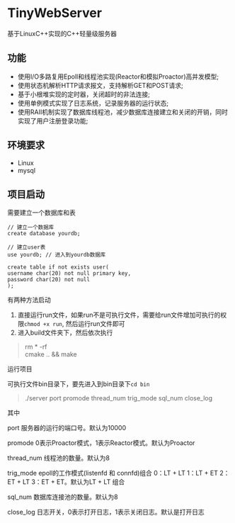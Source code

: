 # TinyWebServer

基于LinuxC++实现的C++轻量级服务器

## 功能
* 使用I/O多路复用Epoll和线程池实现(Reactor和模拟Proactor)高并发模型;
* 使用状态机解析HTTP请求报文，支持解析GET和POST请求;
* 基于小根堆实现的定时器，关闭超时的非法连接;
* 使用单例模式实现了日志系统，记录服务器的运行状态;
* 使用RAII机制实现了数据库线程池，减少数据库连接建立和关闭的开销，同时实现了用户注册登录功能;

## 环境要求
* Linux
* mysql

## 项目启动
需要建立一个数据库和表
```
// 建立一个数据库
create database yourdb;

// 建立user表
use yourdb; // 进入到yourdb数据库

create table if not exists user(
username char(20) not null primary key,
password char(20) not null
);
```

有两种方法启动
1. 直接运行run文件，如果run不是可执行文件，需要给run文件增加可执行的权限`chmod +x run`, 然后运行run文件即可
2. 进入build文件夹下，然后依次执行
> rm * -rf                       
cmake .. && make

运行项目

可执行文件bin目录下，要先进入到bin目录下`cd bin`
> ./server port promode thread_num trig_mode sql_num close_log

其中

port        服务器的运行的端口号。默认为10000

promode     0表示Proactor模式，1表示Reactor模式。默认为Proactor

thread_num  线程池的数量。默认为8

trig_mode   epoll的工作模式(listenfd  和  connfd)组合 0：LT + LT   1：LT + ET   2：ET + LT   3：ET + ET。默认为LT + LT 组合

sql_num     数据库连接池的数量。默认为8

close_log   日志开关，0表示打开日志，1表示关闭日志。默认是打开日志
